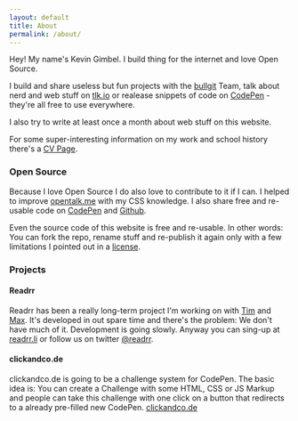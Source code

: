 ```yaml
---
layout: default
title: About
permalink: /about/
---
```


Hey! My name's Kevin Gimbel. I build thing for the internet and love Open Source. 

I build and share useless but fun projects with the [bullgit](http://bullgit.github.io) Team, talk about nerd and web stuff on [tlk.io](http://tlk.io/codepen) or realease snippets of code on [CodePen](http://codepen.io/kevingimbel) - they're all free to use everywhere.

I also try to write at least once a month about web stuff on this website.

For some super-interesting information on my work and school history there's a [CV Page](/cv/).

### Open Source

Because I love Open Source I do also love to contribute to it if I can. I helped to improve [opentalk.me](http://opentalk.me) with my CSS knowledge. 
I also share free and re-usable code on [CodePen](http://codepen.io/kevingimbel) and [Github](http://github.com/kevingimbel).

Even the source code of this website is free and re-usable. In other words: You can fork the repo, rename stuff and re-publish it again only with a few limitations I pointed out in a [license](/license/).


### Projects

#### Readrr
Readrr has been a really long-term project I'm working on with [Tim](http://timpietrusky.com) and [Max](http://myxotod.de). It's developed in out spare time and there's the problem: We don't have much of it. Development is going slowly. Anyway you can sing-up at [readrr.li](http://readrr.li) or follow us on twitter [@readrr](http://twitter.com/readrr).

#### clickandco.de
clickandco.de is going to be a challenge system for CodePen. The basic idea is: You can create a Challenge with some HTML, CSS or JS Markup and people can take this challenge with one click on a button that redirects to a already pre-filled new CodePen.
[clickandco.de](http://clickandco.de)